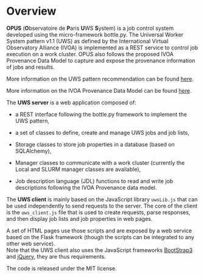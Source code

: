 
Overview
========

**OPUS** (**O**bservatoire de **P**aris **U**WS **S**ystem) is a job control 
system developed using the micro-framework bottle.py. The Universal Worker System 
pattern v1.1 (UWS) as defined by the International Virtual Observatory Alliance 
(IVOA) is implemented as a REST service to control job execution on a work cluster.
OPUS also follows the proposed IVOA Provenance Data Model to capture and expose 
the provenance information of jobs and results.

More information on the UWS pattern recommendation can be found 
[here](http://www.ivoa.net/documents/UWS/).

More information on the IVOA Provenance Data Model can be found 
[here](http://www.ivoa.net/documents/ProvenanceDM/).

The **UWS server** is a web application composed of:

* a REST interface following the bottle.py framework to implement the UWS pattern,

* a set of classes to define, create and manage UWS jobs and job lists,

* Storage classes to store job properties in a database (based on SQLAlchemy),

* Manager classes to communicate with a work cluster (currently the
  Local and SLURM manager classes are available),

* Job description language (JDL) functions to read and write job descriptions
  following the IVOA Provenance data model.

The **UWS client** is mainly based on the JavaScript library `uwsLib.js` that can be
used independently to send requests to the server. The core of the client is the
`uws_client.js` file that is used to create requests, parse responses, and then
display job lists and job properties in web pages. 

A set of HTML pages use those scripts and are exposed by a web service based on the 
Flask framework (though the scripts can be integrated to any other web service).  
Note that the UWS client also uses the JavaScript frameworks [BootStrap3](http://getbootstrap.com/) 
and [jQuery](https://jquery.com/), they are thus requirements.

The code is released under the MIT license.

